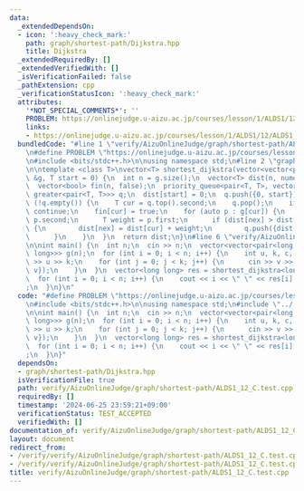 ```yaml
---
data:
  _extendedDependsOn:
  - icon: ':heavy_check_mark:'
    path: graph/shortest-path/Dijkstra.hpp
    title: Dijkstra
  _extendedRequiredBy: []
  _extendedVerifiedWith: []
  _isVerificationFailed: false
  _pathExtension: cpp
  _verificationStatusIcon: ':heavy_check_mark:'
  attributes:
    '*NOT_SPECIAL_COMMENTS*': ''
    PROBLEM: https://onlinejudge.u-aizu.ac.jp/courses/lesson/1/ALDS1/12/ALDS1_12_C
    links:
    - https://onlinejudge.u-aizu.ac.jp/courses/lesson/1/ALDS1/12/ALDS1_12_C
  bundledCode: "#line 1 \"verify/AizuOnlineJudge/graph/shortest-path/ALDS1_12_C.test.cpp\"\
    \n#define PROBLEM \"https://onlinejudge.u-aizu.ac.jp/courses/lesson/1/ALDS1/12/ALDS1_12_C\"\
    \n#include <bits/stdc++.h>\n\nusing namespace std;\n#line 2 \"graph/shortest-path/Dijkstra.hpp\"\
    \n\ntemplate <class T>\nvector<T> shortest_dijkstra(vector<vector<pair<T, T>>>\
    \ &g, T start = 0) {\n  int n = g.size();\n  vector<T> dist(n, numeric_limits<T>::max());\n\
    \  vector<bool> fin(n, false);\n  priority_queue<pair<T, T>, vector<pair<T, T>>,\
    \ greater<pair<T, T>>> q;\n  dist[start] = 0;\n  q.push({0, start});\n\n  while\
    \ (!q.empty()) {\n    T cur = q.top().second;\n    q.pop();\n    if (fin[cur])\
    \ continue;\n    fin[cur] = true;\n    for (auto p : g[cur]) {\n      T nex =\
    \ p.second;\n      T weight = p.first;\n      if (dist[nex] > dist[cur] + weight)\
    \ {\n        dist[nex] = dist[cur] + weight;\n        q.push({dist[nex], nex});\n\
    \      }\n    }\n  }\n  return dist;\n}\n#line 6 \"verify/AizuOnlineJudge/graph/shortest-path/ALDS1_12_C.test.cpp\"\
    \n\nint main() {\n  int n;\n  cin >> n;\n  vector<vector<pair<long long, long\
    \ long>>> g(n);\n  for (int i = 0; i < n; i++) {\n    int u, k, c, v;\n    cin\
    \ >> u >> k;\n    for (int j = 0; j < k; j++) {\n      cin >> v >> c;\n      g[u].push_back({c,\
    \ v});\n    }\n  }\n  vector<long long> res = shortest_dijkstra<long long>(g);\n\
    \  for (int i = 0; i < n; i++) {\n    cout << i << \" \" << res[i] << \"\\n\"\
    ;\n  }\n}\n"
  code: "#define PROBLEM \"https://onlinejudge.u-aizu.ac.jp/courses/lesson/1/ALDS1/12/ALDS1_12_C\"\
    \n#include <bits/stdc++.h>\n\nusing namespace std;\n#include \"../../../../graph/shortest-path/Dijkstra.hpp\"\
    \n\nint main() {\n  int n;\n  cin >> n;\n  vector<vector<pair<long long, long\
    \ long>>> g(n);\n  for (int i = 0; i < n; i++) {\n    int u, k, c, v;\n    cin\
    \ >> u >> k;\n    for (int j = 0; j < k; j++) {\n      cin >> v >> c;\n      g[u].push_back({c,\
    \ v});\n    }\n  }\n  vector<long long> res = shortest_dijkstra<long long>(g);\n\
    \  for (int i = 0; i < n; i++) {\n    cout << i << \" \" << res[i] << \"\\n\"\
    ;\n  }\n}"
  dependsOn:
  - graph/shortest-path/Dijkstra.hpp
  isVerificationFile: true
  path: verify/AizuOnlineJudge/graph/shortest-path/ALDS1_12_C.test.cpp
  requiredBy: []
  timestamp: '2024-06-25 23:59:21+09:00'
  verificationStatus: TEST_ACCEPTED
  verifiedWith: []
documentation_of: verify/AizuOnlineJudge/graph/shortest-path/ALDS1_12_C.test.cpp
layout: document
redirect_from:
- /verify/verify/AizuOnlineJudge/graph/shortest-path/ALDS1_12_C.test.cpp
- /verify/verify/AizuOnlineJudge/graph/shortest-path/ALDS1_12_C.test.cpp.html
title: verify/AizuOnlineJudge/graph/shortest-path/ALDS1_12_C.test.cpp
---
```

